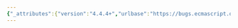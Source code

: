 ```yaml
---
{"_attributes":{"version":"4.4.4+","urlbase":"https://bugs.ecmascript.org/","maintainer":"dherman@mozilla.com"},"bug":{"bug_id":1899,"creation_ts":"2013-09-16 07:00:00 -0700","short_desc":"Algorithm lines run together","delta_ts":"2013-09-27 14:47:14 -0700","product":"Draft for 6th Edition","component":"editorial issue","version":"Rev 17: August 23, 2013 Draft","rep_platform":"All","op_sys":"All","bug_status":"RESOLVED","resolution":"FIXED","priority":"Normal","bug_severity":"enhancement","everconfirmed":true,"reporter":{"uid":"jorendorff","name":"Jason Orendorff"},"assigned_to":{"uid":"allen","name":"Allen Wirfs-Brock"},"cc":"jmdyck","long_desc":[{"commentid":5395,"comment_count":0,"who":{"uid":"jorendorff","name":"Jason Orendorff"},"bug_when":"2013-09-16 07:00:54 -0700","thetext":"9.3.4 [[PreventExtensions]], step 6\n\n12.2.3 EvaluateMethodCall, step 5\n\n19.1.4.6 Object.prototype.toString(), step 2\n\n22.1.2.1 Array.from, step 12\n\n22.1.5.2.2 ArrayIterator.prototype.next(), step 12\n\n22.2.3.23 %TypedArray%.prototype.set(), step 27.c. \n\nB.2.2.1.2 set __proto__, step 2\n\nI found these by searching for .Let, .Set, .If, .Else, .Return, .Assert, .Repeat, .Incr, and .NOTE."},{"commentid":5396,"comment_count":1,"who":{"uid":"jmdyck","name":"Michael Dyck"},"bug_when":"2013-09-16 13:17:14 -0700","thetext":"Looks like these are all covered by Bug 1818."},{"commentid":5431,"comment_count":2,"who":{"uid":"allen","name":"Allen Wirfs-Brock"},"bug_when":"2013-09-26 18:11:39 -0700","thetext":"fixed in rev19 editor's draft"},{"commentid":5524,"comment_count":3,"who":{"uid":"allen","name":"Allen Wirfs-Brock"},"bug_when":"2013-09-27 14:47:14 -0700","thetext":"fixed in rev19"}]}}
---
```

